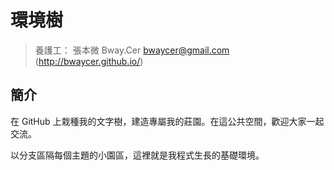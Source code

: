 環境樹
=======


> 養護工： 張本微 Bway.Cer <bwaycer@gmail.com> (http://bwaycer.github.io/)



## 簡介


在 GitHub 上栽種我的文字樹，建造專屬我的莊園。在這公共空間，歡迎大家一起交流。

以分支區隔每個主題的小園區，這裡就是我程式生長的基礎環境。


